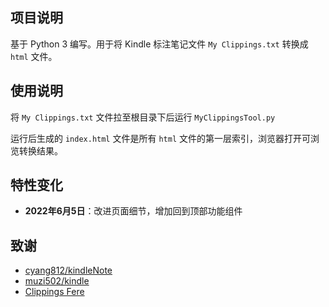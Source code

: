 ## 项目说明

基于 Python 3 编写。用于将 Kindle 标注笔记文件 `My Clippings.txt` 转换成 `html` 文件。

## 使用说明

将 `My Clippings.txt` 文件拉至根目录下后运行 `MyClippingsTool.py`

运行后生成的 `index.html` 文件是所有 `html` 文件的第一层索引，浏览器打开可浏览转换结果。

## 特性变化

- **2022年6月5日**：改进页面细节，增加回到顶部功能组件

## 致谢
- [cyang812/kindleNote](https://github.com/cyang812/kindleNote)
- [muzi502/kindle](https://github.com/muzi502/kindle)
- [Clippings Fere](https://bookfere.com/tools#ClippingsFere)
